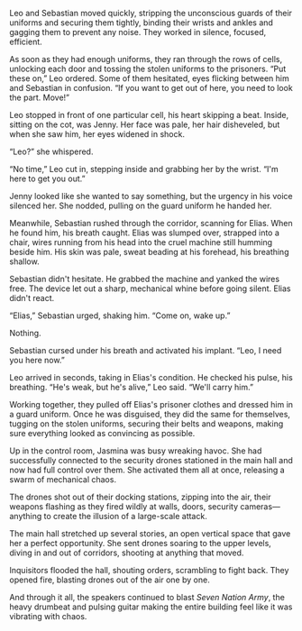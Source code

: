 
Leo and Sebastian moved quickly, stripping the unconscious guards of their uniforms and securing them tightly, binding their wrists and ankles and gagging them to prevent any noise. They worked in silence, focused, efficient.  

As soon as they had enough uniforms, they ran through the rows of cells, unlocking each door and tossing the stolen uniforms to the prisoners. “Put these on,” Leo ordered. Some of them hesitated, eyes flicking between him and Sebastian in confusion. “If you want to get out of here, you need to look the part. Move!”  

Leo stopped in front of one particular cell, his heart skipping a beat. Inside, sitting on the cot, was Jenny. Her face was pale, her hair disheveled, but when she saw him, her eyes widened in shock.  

“Leo?” she whispered.  

“No time,” Leo cut in, stepping inside and grabbing her by the wrist. “I'm here to get you out.”  

Jenny looked like she wanted to say something, but the urgency in his voice silenced her. She nodded, pulling on the guard uniform he handed her.  

Meanwhile, Sebastian rushed through the corridor, scanning for Elias. When he found him, his breath caught. Elias was slumped over, strapped into a chair, wires running from his head into the cruel machine still humming beside him. His skin was pale, sweat beading at his forehead, his breathing shallow.  

Sebastian didn't hesitate. He grabbed the machine and yanked the wires free. The device let out a sharp, mechanical whine before going silent. Elias didn't react.  

“Elias,” Sebastian urged, shaking him. “Come on, wake up.”  

Nothing.  

Sebastian cursed under his breath and activated his implant. “Leo, I need you here now.”  

Leo arrived in seconds, taking in Elias's condition. He checked his pulse, his breathing. “He's weak, but he's alive,” Leo said. “We'll carry him.”  

Working together, they pulled off Elias's prisoner clothes and dressed him in a guard uniform. Once he was disguised, they did the same for themselves, tugging on the stolen uniforms, securing their belts and weapons, making sure everything looked as convincing as possible.  

Up in the control room, Jasmina was busy wreaking havoc. She had successfully connected to the security drones stationed in the main hall and now had full control over them. She activated them all at once, releasing a swarm of mechanical chaos.  

The drones shot out of their docking stations, zipping into the air, their weapons flashing as they fired wildly at walls, doors, security cameras—anything to create the illusion of a large-scale attack.  

The main hall stretched up several stories, an open vertical space that gave her a perfect opportunity. She sent drones soaring to the upper levels, diving in and out of corridors, shooting at anything that moved.  

Inquisitors flooded the hall, shouting orders, scrambling to fight back. They opened fire, blasting drones out of the air one by one.  

And through it all, the speakers continued to blast *Seven Nation Army*, the heavy drumbeat and pulsing guitar making the entire building feel like it was vibrating with chaos.

